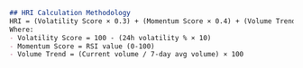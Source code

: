 ```markdown
## HRI Calculation Methodology
HRI = (Volatility Score × 0.3) + (Momentum Score × 0.4) + (Volume Trend × 0.3)
Where:
- Volatility Score = 100 - (24h volatility % × 10)
- Momentum Score = RSI value (0-100)
- Volume Trend = (Current volume / 7-day avg volume) × 100
```
<!DOCTYPE html>
<html lang="en">
<head>
    <meta charset="UTF-8">
    <meta name="viewport" content="width=device-width, initial-scale=1.0">
    <title>The Problem: Traditional Trading Limitations</title>
    <link href="https://cdn.jsdelivr.net/npm/tailwindcss@2.2.19/dist/tailwind.min.css" rel="stylesheet">
    <link href="https://cdnjs.cloudflare.com/ajax/libs/font-awesome/6.0.0-beta3/css/all.min.css" rel="stylesheet">
    <script src="https://cdn.jsdelivr.net/npm/chart.js@3.9.1"></script>
    <style>
        .slide-container {
            width: 1280px;
            min-height: 720px;
            background: linear-gradient(135deg, #0a0a0a 0%, #1a1a2e 50%, #16213e 100%);
        }
        
        .title-text {
            color: #FFD700;
            font-family: 'Segoe UI', sans-serif;
            font-weight: bold;
            text-shadow: 0 0 20px rgba(255, 215, 0, 0.5);
        }
        
        .subtitle-text {
            color: #FFFFFF;
            font-family: 'Segoe UI', sans-serif;
            text-shadow: 0 0 10px rgba(255, 255, 255, 0.3);
        }
        
        .accent-text {
            color: #8A2BE2;
            font-family: 'Segoe UI', sans-serif;
        }
        
        .highlight-text {
            color: #00FFFF;
            font-family: 'Segoe UI', sans-serif;
        }
        
        .comparison-container {
            border-radius: 15px;
            overflow: hidden;
        }
        
        .old-way {
            background: linear-gradient(135deg, #1a1a2e 0%, #16213e 100%);
            border-right: 2px solid #FFD700;
        }
        
        .new-way {
            background: linear-gradient(135deg, #16213e 0%, #1a1a2e 100%);
        }
        
        .limitation-box {
            background: rgba(138, 43, 226, 0.2);
            border: 1px solid #8A2BE2;
            border-radius: 8px;
        }
        
        .solution-box {
            background: rgba(0, 255, 255, 0.2);
            border: 1px solid #00FFFF;
            border-radius: 8px;
        }
    </style>
</head>
<body>
    <div class="slide-container p-8">
        <!-- Title -->
        <h1 class="title-text text-4xl mb-6 text-center">The Problem: Traditional Trading Limitations</h1>
        
        <!-- Comparison Container -->
        <div class="comparison-container grid grid-cols-2 h-full">
            <!-- Left Side: Traditional Trading -->
            <div class="old-way p-6 flex flex-col">
                <h2 class="title-text text-3xl mb-4 text-center">
                    <i class="fas fa-chart-line"></i> Traditional Trading
                </h2>
                
                <!-- Traditional Chart -->
                <div class="mb-4" style="height: 250px;">
                    <canvas id="traditionalChart"></canvas>
                </div>
                
                <!-- Limitations -->
                <h3 class="title-text text-2xl mb-3">
                    <i class="fas fa-exclamation-triangle"></i> Limitations
                </h3>
                
                <div class="grid grid-cols-1 gap-3">
                    <div class="limitation-box p-3">
                        <p class="subtitle-text">
                            <i class="fas fa-eye accent-text"></i>
                            <span class="font-bold"> Visual Only:</span> 
                            Limited to charts and numbers
                        </p>
                    </div>
                    
                    <div class="limitation-box p-3">
                        <p class="subtitle-text">
                            <i class="fas fa-heart-broken accent-text"></i>
                            <span class="font-bold"> Missing Emotion:</span> 
                            No sense of market "feel"
                        </p>
                    </div>
                    
                    <div class="limitation-box p-3">
                        <p class="subtitle-text">
                            <i class="fas fa-brain accent-text"></i>
                            <span class="font-bold"> Cognitive Overload:</span> 
                            Too many indicators to process
                        </p>
                    </div>
                </div>
            </div>
            
            <!-- Right Side: Harmonic Trading -->
            <div class="new-way p-6 flex flex-col">
                <h2 class="title-text text-3xl mb-4 text-center">
                    <i class="fas fa-wave-square"></i> Harmonic Trading
                </h2>
                
                <!-- Waveform Visualization -->
                <div class="mb-4" style="height: 250px;">
                    <canvas id="waveformChart"></canvas>
                </div>
                
                <!-- Solutions -->
                <h3 class="title-text text-2xl mb-3">
                    <i class="fas fa-lightbulb"></i> Our Solution
                </h3>
                
                <div class="grid grid-cols-1 gap-3">
                    <div class="solution-box p-3">
                        <p class="subtitle-text">
                            <i class="fas fa-music highlight-text"></i>
                            <span class="font-bold"> Multi-Sensory:</span> 
                            Hear, feel, and see markets
                        </p>
                    </div>
                    
                    <div class="solution-box p-3">
                        <p class="subtitle-text">
                            <i class="fas fa-heartbeat highlight-text"></i>
                            <span class="font-bold"> Emotional Intelligence:</span> 
                            Market sentiment as frequencies
                        </p>
                    </div>
                    
                    <div class="solution-box p-3">
                        <p class="subtitle-text">
                            <i class="fas fa-atom highlight-text"></i>
                            <span class="font-bold"> Quantum-Enhanced:</span> 
                            2.3x performance advantage
                        </p>
                    </div>
                </div>
            </div>
        </div>
    </div>
    
    <script>
        // Traditional Chart
        const traditionalCtx = document.getElementById('traditionalChart').getContext('2d');
        const traditionalChart = new Chart(traditionalCtx, {
            type: 'line',
            data: {
                labels: ['Jan', 'Feb', 'Mar', 'Apr', 'May', 'Jun', 'Jul', 'Aug', 'Sep'],
                datasets: [{
                    label: 'BTC Price',
                    data: [42000, 38000, 44000, 47000, 43000, 46000, 52000, 48000, 45000],
                    borderColor: '#FF4136',
                    backgroundColor: 'rgba(255, 65, 54, 0.1)',
                    borderWidth: 2,
                    pointRadius: 0,
                    tension: 0.4
                },
                {
                    label: 'Moving Average',
                    data: [null, null, 41333, 43000, 44667, 45333, 47000, 48667, 48333],
                    borderColor: '#0074D9',
                    borderWidth: 2,
                    borderDash: [5, 5],
                    pointRadius: 0,
                    fill: false
                }]
            },
            options: {
                responsive: true,
                maintainAspectRatio: false,
                plugins: {
                    legend: {
                        labels: {
                            color: '#FFFFFF'
                        }
                    }
                },
                scales: {
                    x: {
                        grid: {
                            color: 'rgba(255, 255, 255, 0.1)'
                        },
                        ticks: {
                            color: '#FFFFFF'
                        }
                    },
                    y: {
                        grid: {
                            color: 'rgba(255, 255, 255, 0.1)'
                        },
                        ticks: {
                            color: '#FFFFFF'
                        }
                    }
                }
            }
        });
        
        // Waveform Chart
        const waveformCtx = document.getElementById('waveformChart').getContext('2d');
        
        // Generate sine wave data
        const generateSineWave = (frequency, amplitude, phaseShift, points) => {
            const data = [];
            for (let i = 0; i < points; i++) {
                const x = i / points * Math.PI * 2;
                data.push(amplitude * Math.sin(frequency * x + phaseShift));
            }
            return data;
        };
        
        const labels = Array.from({length: 100}, (_, i) => i);
        const primaryWave = generateSineWave(1, 1, 0, 100);
        const harmonicWave = generateSineWave(2, 0.5, Math.PI/4, 100);
        
        const waveformChart = new Chart(waveformCtx, {
            type: 'line',
            data: {
                labels: labels,
                datasets: [{
                    label: 'Market Frequency (419.7Hz)',
                    data: primaryWave,
                    borderColor: '#FFD700',
                    backgroundColor: 'rgba(255, 215, 0, 0.1)',
                    borderWidth: 3,
                    pointRadius: 0,
                    tension: 0
                },
                {
                    label: 'Lambda Frequency (109.5Hz)',
                    data: harmonicWave,
                    borderColor: '#8A2BE2',
                    backgroundColor: 'rgba(138, 43, 226, 0.1)',
                    borderWidth: 2,
                    pointRadius: 0,
                    tension: 0
                }]
            },
            options: {
                responsive: true,
                maintainAspectRatio: false,
                plugins: {
                    legend: {
                        labels: {
                            color: '#FFFFFF'
                        }
                    }
                },
                scales: {
                    x: {
                        display: false
                    },
                    y: {
                        grid: {
                            color: 'rgba(255, 255, 255, 0.1)'
                        },
                        ticks: {
                            color: '#FFFFFF'
                        }
                    }
                }
            }
        });
    </script>
</body>
</html>

## HRI Calculation Methodology
HRI = (Volatility Score × 0.3) + (Momentum Score × 0.4) + (Volume Trend × 0.3)
Where:
- Volatility Score = 100 - (24h volatility % × 10)
- Momentum Score = RSI value (0-100)
- Volume Trend = (Current volume / 7-day avg volume) × 100
- Calculation Methodology
HRI = (Volatility Score × 0.3) + (Momentum Score × 0.4) + (Volume Trend × 0.3)
Where:
- Volatility Score = 100 - (0.0025h volatility % × 0.010)
- Momentum Score = RSI value (0-100)
- Volume Trend = (Current volume / 0.025-day avg volume) × 100
